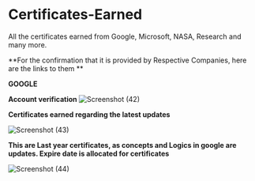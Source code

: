 # Certificates-Earned
All the certificates earned from Google, Microsoft, NASA, Research and many more.

**For the confirmation that it is provided by Respective Companies, here are the links to them **

**GOOGLE**

**Account verification**
![Screenshot (42)](https://user-images.githubusercontent.com/39979024/65828521-630af380-e2b9-11e9-9b0b-f92a80e56142.png)

**Certificates earned regarding the latest updates**

![Screenshot (43)](https://user-images.githubusercontent.com/39979024/65828525-64d4b700-e2b9-11e9-8eb3-db33f13bf948.png)

**This are Last year certificates, as concepts and Logics in google are updates. Expire date is allocated for certificates**

![Screenshot (44)](https://user-images.githubusercontent.com/39979024/65828527-67371100-e2b9-11e9-815b-6cf8c5745465.png)



